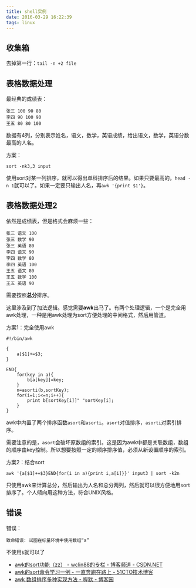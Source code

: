 ```yaml
---
title: shell实例
date: 2016-03-29 16:22:39
tags: linux
---
```


## 收集箱
去掉第一行：`tail -n +2 file`

## 表格数据处理
最经典的成绩表：

```
张三 100 90 80
李四 90 100 90
王五 80 80 100
```

数据有4列，分别表示姓名，语文，数学，英语成绩，给出语文，数学，英语分数最高的人名。

方案：

    sort -nk3,3 input

使用sort对某一列排序，就可以得出单科排序后的结果。如果只要最高的，`head -n 1`就可以了。如果一定要只输出人名，再`awk '{print $1'}`。

## 表格数据处理2
依然是成绩表，但是格式会麻烦一些：

```
张三 语文 100
张三 数学 90
张三 英语 80
李四 语文 90
李四 数学 80
李四 英语 100
王五 语文 80
王五 数学 100
王五 英语 90
```

需要按照**总分**排序。

这里涉及到了加法逻辑。感觉需要**awk**出马了。有两个处理逻辑，一个是完全用awk处理，一种是用awk处理为sort方便处理的中间格式，然后用管道。

方案1：完全使用awk

```
#!/bin/awk

{
    a[$1]+=$3;
}

END{
    for(key in a){
        b[a[key]]=key;
    }
    n=asorti(b,sortKey);
    for(i=1;i<=n;i++){
        print b[sortKey[i]]" "sortKey[i];
    }
}
```

awk中内置了两个排序函数`asort`和`asorti`。`asort`对值排序，`asorti`对索引排序。

需要注意的是，`asort`会破坏原数组的索引。这是因为awk中都是关联数组，数组的顺序由key控制。所以想要按照一定的顺序排序值，必须从新设置顺序的索引。

方案2：结合sort

    awk '{a[$1]+=$3}END{for(i in a){print i,a[i]}}' input3 | sort -k2n

只使用awk来计算总分，然后输出为人名和总分两列，然后就可以很方便地用sort排序了。个人倾向用这种方法，符合UNIX风格。


## 错误
错误：

    致命错误: 试图在标量环境中使用数组“a”

不使用`$`就可以了

- [awk的sort功能（zz） - wclin88的专栏 - 博客频道 - CSDN.NET](http://blog.csdn.net/wclin88/article/details/6022149)
- [awk的sort命令学习一例 - 一直奔跑在路上 - 51CTO技术博客](http://liran728729.blog.51cto.com/2505117/1152213)
- [awk 数组排序多种实现方法 - 程默 - 博客园](http://www.cnblogs.com/chengmo/archive/2010/10/09/1846696.html)


